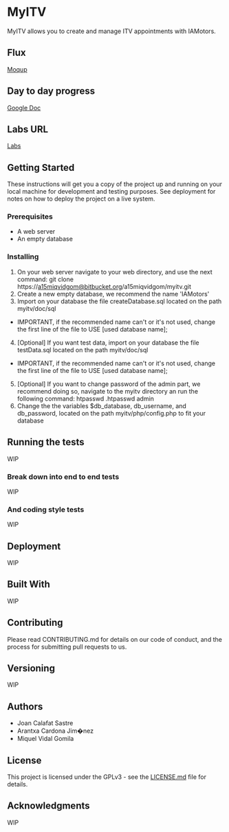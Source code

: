 # MyITV #

MyITV allows you to create and manage ITV appointments with IAMotors.

## Flux ##
[Moqup](https://app.moqups.com/a15aracarjim@iam.cat/KabVlsjmo6/view)

## Day to day progress ##
[Google Doc](https://docs.google.com/spreadsheets/d/1od5VMq7LUFvB5YwrHTJeQLIcSghE2O_U5xCjoScAMh4)

## Labs URL ##
[Labs](http://labs.iam.cat/~a15miqvidgom/myitv/)

## Getting Started ##

These instructions will get you a copy of the project up and running on your local machine for development and testing purposes. See deployment for notes on how to deploy the project on a live system.

### Prerequisites ###
- A web server
- An empty database

### Installing ###
1. On your web server navigate to your web directory, and use the next command: git clone https://a15miqvidgom@bitbucket.org/a15miqvidgom/myitv.git
2. Create a new empty database, we recommend the name 'IAMotors'
3. Import on your database the file createDatabase.sql located on the path myitv/doc/sql

  * IMPORTANT, if the recommended name can't or it's not used, change the first line of the file to USE [used database name];
4. [Optional] If you want test data, import on your database the file testData.sql located on the path myitv/doc/sql

  * IMPORTANT, if the recommended name can't or it's not used, change the first line of the file to USE [used database name]; 
5. [Optional] If you want to change password of the admin part, we recommend doing so, navigate to the myitv directory an run the following command: htpasswd .htpasswd admin
6. Change the the variables $db_database, db_username, and db_password, located on the path myitv/php/config.php to fit your database

## Running the tests ##
WIP

### Break down into end to end tests ###
WIP

### And coding style tests ###
WIP

## Deployment ##
WIP

## Built With ##
WIP

## Contributing ##
Please read CONTRIBUTING.md for details on our code of conduct, and the process for submitting pull requests to us.

## Versioning ##
WIP

## Authors ##
* Joan Calafat Sastre
* Arantxa Cardona Jim�nez
* Miquel Vidal Gomila

## License ##
This project is licensed under the GPLv3 - see the [LICENSE.md](https://bitbucket.org/a15miqvidgom/myitv/src/09529a05e822ba19ef24e9dda9035bbafccc9eb2/LICENSE.md) file for details.

## Acknowledgments ##
WIP
